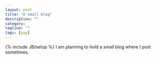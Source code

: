 ```yaml
---
layout: post
title: "A small blog"
description: ""
category: 
tagline: ""
tags: [yay]
---
```

{% include JB/setup %}
I am planning to hold a small blog where I post sometimes.
